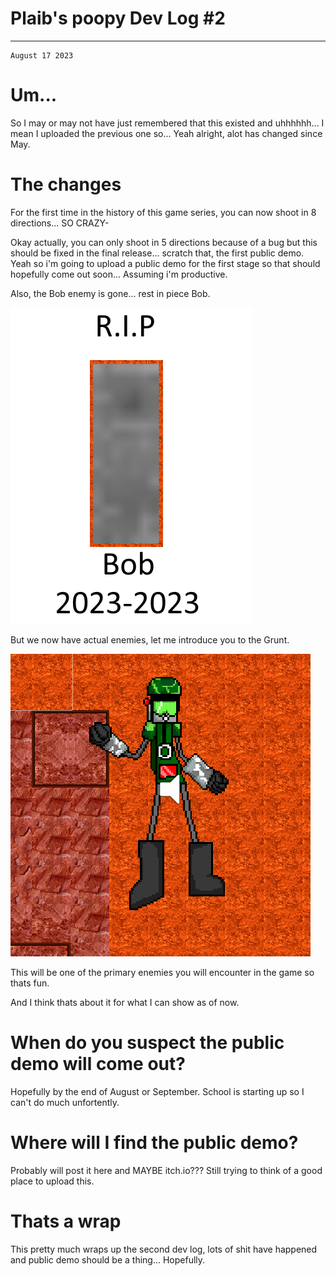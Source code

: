 
# Plaib's poopy Dev Log #2

---

```
August 17 2023
```

# Um...

So I may or may not have just remembered that this existed and uhhhhhh... I mean I uploaded the previous one so... Yeah alright, alot
has changed since May. 

# The changes

For the first time in the history of this game series, you can now shoot in 8 directions... SO CRAZY-


Okay actually, you can only shoot in 5 directions because of a bug but this should be fixed in the final release... scratch that, the first public demo. Yeah so i'm going to upload a public demo for the first stage so that should hopefully come out soon... Assuming i'm productive.


Also, the Bob enemy is gone... rest in piece Bob.

![rip bob](images/8-17-23/ripbob.png)

But we now have actual enemies, let me introduce you to the Grunt.

![Grunt](images/8-17-23/Grunt_img.png)

This will be one of the primary enemies you will encounter in the game so thats fun.


And I think thats about it for what I can show as of now.

# When do you suspect the public demo will come out?

Hopefully by the end of August or September. School is starting up so I can't do much unfortently. 

# Where will I find the public demo?

Probably will post it here and MAYBE itch.io??? Still trying to think of a good place to upload this.

# Thats a wrap

This pretty much wraps up the second dev log, lots of shit have happened and public demo should be a thing... Hopefully.